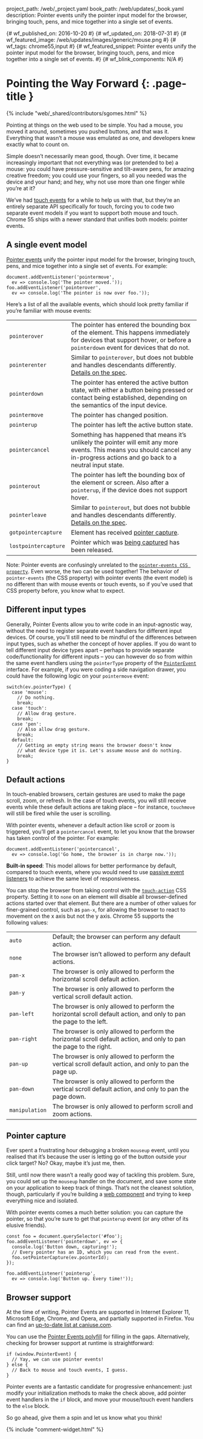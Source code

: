project_path: /web/_project.yaml
book_path: /web/updates/_book.yaml
description: Pointer events unify the pointer input model for the browser, bringing touch, pens, and mice together into a single set of events. 

{# wf_published_on: 2016-10-20 #}
{# wf_updated_on: 2018-07-31 #}
{# wf_featured_image: /web/updates/images/generic/mouse.png #}
{# wf_tags: chrome55,input #}
{# wf_featured_snippet: Pointer events unify the pointer input model for the browser, bringing touch, pens, and mice together into a single set of events. #}
{# wf_blink_components: N/A #}

# Pointing the Way Forward {: .page-title }

{% include "web/_shared/contributors/sgomes.html" %}

Pointing at things on the web used to be simple. You had a mouse, you moved it
around, sometimes you pushed buttons, and that was it. Everything that wasn’t a
mouse was emulated as one, and developers knew exactly what to count on.

Simple doesn’t necessarily mean good, though. Over time, it became increasingly
important that not everything was (or pretended to be) a mouse: you could have
pressure-sensitive and tilt-aware pens, for amazing creative freedom; you could
use your fingers, so all you needed was the device and your hand; and hey, why
not use more than one finger while you’re at it?

We’ve had [touch events](https://w3c.github.io/touch-events/)
for a while to help us with that, but they’re an entirely separate API
specifically for touch, forcing you to code two separate event models if you
want to support both mouse and touch. Chrome 55 ships with a newer standard
that unifies both models: pointer events.

## A single event model

[Pointer events](https://w3c.github.io/pointerevents/) unify the
pointer input model for the browser, bringing touch, pens, and mice together
into a single set of events. For example:

    document.addEventListener('pointermove',
      ev => console.log('The pointer moved.'));
    foo.addEventListener('pointerover',
      ev => console.log('The pointer is now over foo.'));

Here’s a list of all the available events, which should look pretty familiar if
you’re familiar with mouse events:

<table>
  <tr>
   <td><code>pointerover</code>
   </td>
   <td>
    The pointer has entered the bounding box of the element.
    This happens immediately for devices that support hover, or before a
    <code>pointerdown</code> event for devices that do not.
   </td>
  </tr>
  <tr>
   <td><code>pointerenter</code>
   </td>
   <td>
    Similar to <code>pointerover</code>, but does not bubble and handles
    descendants differently.
    <a href="https://w3c.github.io/pointerevents/#the-pointerenter-event">Details on the spec</a>.
   </td>
  </tr>
  <tr>
   <td><code>pointerdown</code>
   </td>
   <td>
    The pointer has entered the active button state, with either a button being
    pressed or contact being established, depending on the semantics of the
    input device.
   </td>
  </tr>
  <tr>
   <td><code>pointermove</code>
   </td>
   <td>
    The pointer has changed position.
   </td>
  </tr>
  <tr>
   <td><code>pointerup</code>
   </td>
   <td>
    The pointer has left the active button state.
   </td>
  </tr>
  <tr>
   <td><code>pointercancel</code>
   </td>
   <td>
    Something has happened that means it’s unlikely the pointer will emit any
    more events. This means you should cancel any in-progress actions and go
    back to a neutral input state.
   </td>
  </tr>
  <tr>
   <td><code>pointerout</code>
   </td>
   <td>
    The pointer has left the bounding box of the element or screen. Also after a
    <code>pointerup</code>, if the device does not support hover.
   </td>
  </tr>
  <tr>
   <td><code>pointerleave</code>
   </td>
   <td>
    Similar to <code>pointerout</code>, but does not bubble and handles
    descendants differently.
    <a href="https://w3c.github.io/pointerevents/#the-pointerleave-event">Details on the spec</a>.
   </td>
  </tr>
  <tr>
   <td><code>gotpointercapture</code>
   </td>
   <td>
    Element has received <a href="#pointer-capture">pointer capture</a>.
   </td>
  </tr>
  <tr>
   <td><code>lostpointercapture</code>
   </td>
   <td>
    Pointer which was <a href="#pointer-capture">being captured</a> has been
    released.
   </td>
  </tr>
</table>

Note: Pointer events are confusingly unrelated to the [`pointer-events CSS
property`](https://developer.mozilla.org/en/docs/Web/CSS/pointer-events).
Even worse, the two can be used together! The behavior of
`pointer-events` (the CSS property) with pointer events (the event
model) is no different than with mouse events or touch events, so if
you’ve used that CSS property before, you know what to expect.

## Different input types

Generally, Pointer Events allow you to write code in an input-agnostic way,
without the need to register separate event handlers for different input devices.
Of course, you’ll still need to be mindful of the differences between input types, such as whether
the concept of hover applies. If you do want to tell different input device types apart – perhaps to provide
separate code/functionality for different inputs – you can however do so from
within the same event handlers using the `pointerType` property of the
[`PointerEvent`](https://w3c.github.io/pointerevents/#pointerevent-interface)
interface. For example, if you were coding a side navigation drawer, you could
have the following logic on your `pointermove` event:

    switch(ev.pointerType) {
      case 'mouse':
        // Do nothing.
        break;
      case 'touch':
        // Allow drag gesture.
        break;
      case 'pen':
        // Also allow drag gesture.
        break;
      default:
        // Getting an empty string means the browser doesn't know
        // what device type it is. Let's assume mouse and do nothing.
        break;
    }

## Default actions

In touch-enabled browsers, certain gestures are used to make the page scroll, zoom, or refresh.
In the case of touch events, you will still receive events while these default
actions are taking place – for instance, `touchmove` will still be fired while the user is scrolling.

With pointer events, whenever a default action like scroll or zoom is triggered,
you’ll get a `pointercancel` event, to let you know that the browser has taken
control of the pointer. For example:

    document.addEventListener('pointercancel',
      ev => console.log('Go home, the browser is in charge now.'));

**Built-in speed**: This model allows for better performance by default,
compared to touch events, where you would need to use
[passive event listeners](/web/updates/2016/06/passive-event-listeners)
to achieve the same level of responsiveness.

You can stop the browser from taking control with the
[`touch-action`](https://w3c.github.io/pointerevents/#the-touch-action-css-property)
CSS property. Setting it to `none` on an element will disable all
browser-defined actions started over that element. But there are a number of
other values for finer-grained control, such as `pan-x`, for allowing
the browser to react to movement on the x axis but not the y axis. Chrome 55
supports the following values:

<table>
  <tr>
   <td><code>auto</code>
   </td>
   <td>
    Default; the browser can perform any default action.
   </td>
  </tr>
  <tr>
   <td><code>none</code>
   </td>
   <td>
    The browser isn’t allowed to perform any default actions.
   </td>
  </tr>
  <tr>
   <td><code>pan-x</code>
   </td>
   <td>
    The browser is only allowed to perform the horizontal scroll default action.
   </td>
  </tr>
  <tr>
   <td><code>pan-y</code>
   </td>
   <td>
    The browser is only allowed to perform the vertical scroll default action.
   </td>
  </tr>
  <tr>
   <td><code>pan-left</code>
   </td>
   <td>
    The browser is only allowed to perform the horizontal scroll default action,
    and only to pan the page to the left.
   </td>
  </tr>
  <tr>
   <td><code>pan-right</code>
   </td>
   <td>
    The browser is only allowed to perform the horizontal scroll default action,
    and only to pan the page to the right.
   </td>
  </tr>
  <tr>
   <td><code>pan-up</code>
   </td>
   <td>
    The browser is only allowed to perform the vertical scroll default action,
    and only to pan the page up.
   </td>
  </tr>
  <tr>
   <td><code>pan-down</code>
   </td>
   <td>
    The browser is only allowed to perform the vertical scroll default action,
    and only to pan the page down.
   </td>
  </tr>
  <tr>
   <td><code>manipulation</code>
   </td>
   <td>
    The browser is only allowed to perform scroll and zoom actions.
   </td>
  </tr>
</table>


## Pointer capture

Ever spent a frustrating hour debugging a broken `mouseup`
event, until you realised that it’s because the user is letting go of the button
outside your click target? No? Okay, maybe it’s just me, then.

Still, until now there wasn’t a really good way of tackling this problem. Sure,
you could set up the `mouseup` handler on the document, and save some state on
your application to keep track of things. That’s not the cleanest solution,
though, particularly if you’re building a [web
component](http://webcomponents.org/) and trying to keep everything nice and
isolated.

With pointer events comes a much better solution: you can capture the pointer,
so that you’re sure to get that `pointerup` event (or any other of its elusive
friends).

    const foo = document.querySelector('#foo');
    foo.addEventListener('pointerdown', ev => {
      console.log('Button down, capturing!');
      // Every pointer has an ID, which you can read from the event.
      foo.setPointerCapture(ev.pointerId);
    });
    
    foo.addEventListener('pointerup', 
      ev => console.log('Button up. Every time!'));

## Browser support

At the time of writing, Pointer Events are supported in Internet Explorer 11,
Microsoft Edge, Chrome, and Opera, and partially supported in Firefox. You can
find an [up-to-date list at caniuse.com](http://caniuse.com/#feat=pointer).

You can use the [Pointer Events polyfill](https://github.com/jquery/PEP) for
filling in the gaps. Alternatively, checking for browser support at runtime is
straightforward:

    if (window.PointerEvent) {
      // Yay, we can use pointer events!
    } else {
      // Back to mouse and touch events, I guess.
    }

Pointer events are a fantastic candidate for progressive enhancement: just
modify your initialization methods to make the check above, add pointer event
handlers in the `if` block, and move your mouse/touch event handlers to the
`else` block.

So go ahead, give them a spin and let us know what you think!

{% include "comment-widget.html" %}
